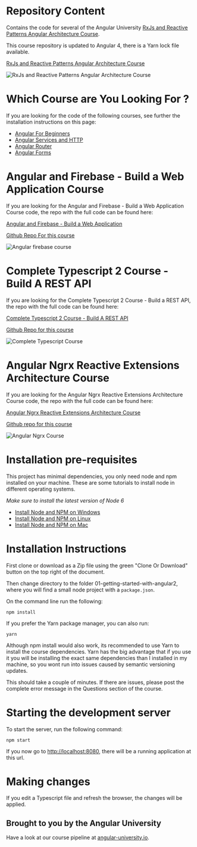# Repository Content

Contains the code for several of the Angular University [RxJs and Reactive Patterns Angular Architecture Course](https://angular-university.io/course/reactive-angular-architecture-course).

This course repository is updated to Angular 4, there is a Yarn lock file available.


[RxJs and Reactive Patterns Angular Architecture Course](https://angular-university.io/course/reactive-angular-architecture-course)

![RxJs and Reactive Patterns Angular Architecture Course](https://s3-us-west-1.amazonaws.com/angular-academy/blog/images/rxjs-reactive-patterns-small.png)


# Which Course are You Looking For ?

If you are looking for the code of the following courses, see further the installation instructions on this page:

- [Angular For Beginners](https://angular-university.io/course/getting-started-with-angular2)
- [Angular Services and HTTP](https://angular-university.io/course/angular2-http)
- [Angular Router](https://angular-university.io/course/angular2-routing)
- [Angular Forms](https://angular-university.io/course/angular2-forms)

# Angular and Firebase - Build a Web Application Course

If you are looking for the Angular and Firebase - Build a Web Application Course code, the repo with the full code can be found here:

[Angular and Firebase - Build a Web Application](https://angular-university.io/course/build-an-application-with-angular2)

[Github Repo For this course](https://github.com/angular-university/angular-firebase-app)

![Angular firebase course](https://angular-academy.s3.amazonaws.com/thumbnails/angular_app-firebase-small-v2.png)


# Complete Typescript 2 Course - Build A REST API

If you are looking for the Complete Typescript 2 Course - Build a REST API, the repo with the full code can be found here:

[Complete Typescript 2 Course - Build A REST API](https://angular-university.io/course/typescript-2-tutorial)

[Github Repo for this course](https://github.com/angular-university/complete-typescript-course)

![Complete Typescript Course](https://angular-academy.s3.amazonaws.com/thumbnails/typescript-2-small.png)


# Angular Ngrx Reactive Extensions Architecture Course

If you are looking for the Angular Ngrx Reactive Extensions Architecture Course code, the repo with the full code can be found here:

[Angular Ngrx Reactive Extensions Architecture Course](https://angular-university.io/course/angular2-ngrx)

[Github repo for this course](https://github.com/angular-university/ngrx-course)

![Angular Ngrx Course](https://angular-academy.s3.amazonaws.com/thumbnails/ngrx-angular.png)



# Installation pre-requisites

This project has minimal dependencies, you only need node and npm installed on your machine.  These are some tutorials to install node in different operating systems.

*Make sure to install the latest version of Node 6*

- [Install Node and NPM on Windows](https://www.youtube.com/watch?v=8ODS6RM6x7g)
- [Install Node and NPM on Linux](https://www.youtube.com/watch?v=yUdHk-Dk_BY)
- [Install Node and NPM on Mac](https://www.youtube.com/watch?v=Imj8PgG3bZU)


# Installation Instructions

First clone or download as a Zip file using the green "Clone Or Download" button on the top right of the document.

Then change directory to the folder 01-getting-started-with-angular2, where you will find a small node project with a `package.json`.

On the command line run the following:

    npm install

If you prefer the Yarn package manager, you can also run:

    yarn

Although npm install would also work, its recommended to use Yarn to install the course dependencies. Yarn has the big advantage that if you use it you will be
installing the exact same dependencies than I installed in my machine, so you wont run into issues caused by semantic versioning updates.

This should take a couple of minutes. If there are issues, please post the complete error message in the Questions section of the course.

# Starting the development server

To start the server, run the following command:

    npm start

If you now go to [http://localhost:8080](http://localhost:8080), there will be a running application at this url.

# Making changes

If you edit a Typescript file and refresh the browser, the changes will be applied.


## Brought to you by the Angular University

Have a look at our course pipeline at [angular-university.io](https://angular-university.io/).


